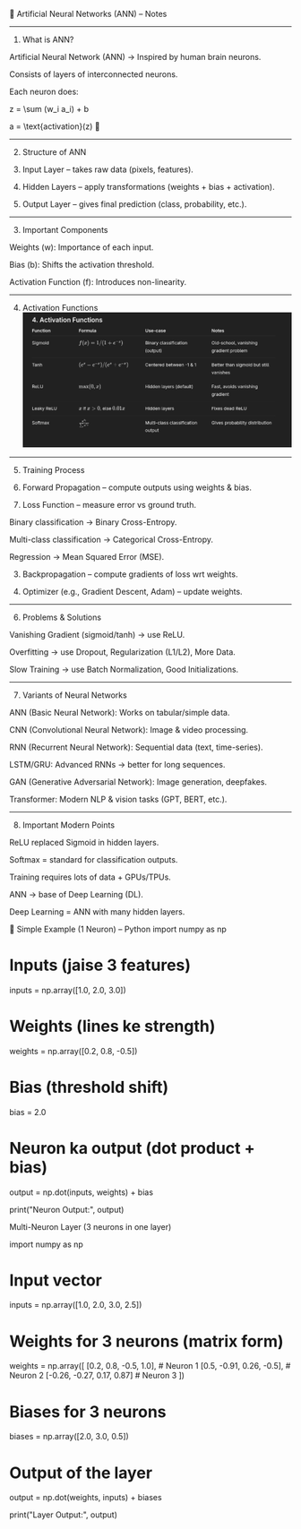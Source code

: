 🧠 Artificial Neural Networks (ANN) – Notes


---

1. What is ANN?

Artificial Neural Network (ANN) → Inspired by human brain neurons.

Consists of layers of interconnected neurons.

Each neuron does:


z = \sum (w_i a_i) + b

a = \text{activation}(z) 


---

2. Structure of ANN

1. Input Layer – takes raw data (pixels, features).


2. Hidden Layers – apply transformations (weights + bias + activation).


3. Output Layer – gives final prediction (class, probability, etc.).




---

3. Important Components

Weights (w): Importance of each input.

Bias (b): Shifts the activation threshold.

Activation Function (f): Introduces non-linearity.



---

4. Activation Functions
![alt text](image.png)

---

5. Training Process

1. Forward Propagation – compute outputs using weights & bias.


2. Loss Function – measure error vs ground truth.

Binary classification → Binary Cross-Entropy.

Multi-class classification → Categorical Cross-Entropy.

Regression → Mean Squared Error (MSE).



3. Backpropagation – compute gradients of loss wrt weights.


4. Optimizer (e.g., Gradient Descent, Adam) – update weights.




---

6. Problems & Solutions

Vanishing Gradient (sigmoid/tanh) → use ReLU.

Overfitting → use Dropout, Regularization (L1/L2), More Data.

Slow Training → use Batch Normalization, Good Initializations.



---

7. Variants of Neural Networks

ANN (Basic Neural Network): Works on tabular/simple data.

CNN (Convolutional Neural Network): Image & video processing.

RNN (Recurrent Neural Network): Sequential data (text, time-series).

LSTM/GRU: Advanced RNNs → better for long sequences.

GAN (Generative Adversarial Network): Image generation, deepfakes.

Transformer: Modern NLP & vision tasks (GPT, BERT, etc.).



---

8. Important Modern Points

ReLU replaced Sigmoid in hidden layers.

Softmax = standard for classification outputs.

Training requires lots of data + GPUs/TPUs.

ANN → base of Deep Learning (DL).

Deep Learning = ANN with many hidden layers.



🔹 Simple Example (1 Neuron) – Python
import numpy as np

# Inputs (jaise 3 features)
inputs = np.array([1.0, 2.0, 3.0])

# Weights (lines ke strength)
weights = np.array([0.2, 0.8, -0.5])

# Bias (threshold shift)
bias = 2.0

# Neuron ka output (dot product + bias)
output = np.dot(inputs, weights) + bias

print("Neuron Output:", output)



Multi-Neuron Layer (3 neurons in one layer)


import numpy as np

# Input vector
inputs = np.array([1.0, 2.0, 3.0, 2.5])

# Weights for 3 neurons (matrix form)
weights = np.array([
    [0.2, 0.8, -0.5, 1.0],   # Neuron 1
    [0.5, -0.91, 0.26, -0.5], # Neuron 2
    [-0.26, -0.27, 0.17, 0.87] # Neuron 3
])

# Biases for 3 neurons
biases = np.array([2.0, 3.0, 0.5])

# Output of the layer
output = np.dot(weights, inputs) + biases

print("Layer Output:", output)
